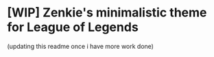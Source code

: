 # [WIP] Zenkie's minimalistic theme for League of Legends
(updating this readme once i have more work done)
